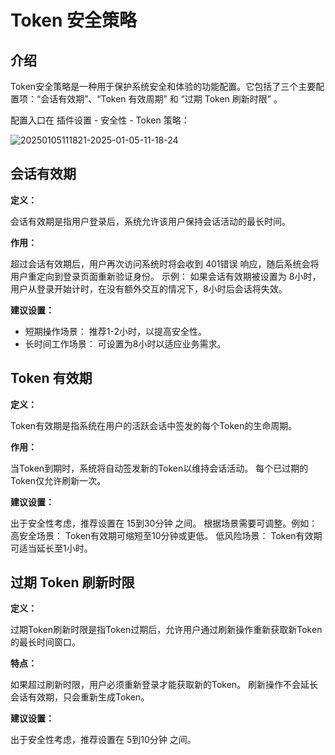 # Token 安全策略

<PluginInfo name="plugin-auth"></PluginInfo>

## 介绍

Token安全策略是一种用于保护系统安全和体验的功能配置。它包括了三个主要配置项：“会话有效期”、“Token 有效周期” 和 “过期 Token 刷新时限” 。

配置入口在 插件设置 - 安全性 - Token 策略：

![20250105111821-2025-01-05-11-18-24](https://static-docs.nocobase.com/20250105111821-2025-01-05-11-18-24.png)


## 会话有效期

**定义：**

会话有效期是指用户登录后，系统允许该用户保持会话活动的最长时间。

**作用：**

超过会话有效期后，用户再次访问系统时将会收到 401错误 响应，随后系统会将用户重定向到登录页面重新验证身份。
示例：
如果会话有效期被设置为 8小时，用户从登录开始计时，在没有额外交互的情况下，8小时后会话将失效。

**建议设置：**

- 短期操作场景： 推荐1-2小时，以提高安全性。
- 长时间工作场景： 可设置为8小时以适应业务需求。

## Token 有效期

**定义：**

Token有效期是指系统在用户的活跃会话中签发的每个Token的生命周期。

**作用：**

当Token到期时，系统将自动签发新的Token以维持会话活动。
每个已过期的Token仅允许刷新一次。

**建议设置：**

出于安全性考虑，推荐设置在 15到30分钟 之间。
根据场景需要可调整。例如：
高安全场景： Token有效期可缩短至10分钟或更低。
低风险场景： Token有效期可适当延长至1小时。

## 过期 Token 刷新时限

**定义：**

过期Token刷新时限是指Token过期后，允许用户通过刷新操作重新获取新Token的最长时间窗口。

**特点：**

如果超过刷新时限，用户必须重新登录才能获取新的Token。
刷新操作不会延长会话有效期，只会重新生成Token。

**建议设置：**

出于安全性考虑，推荐设置在 5到10分钟 之间。

